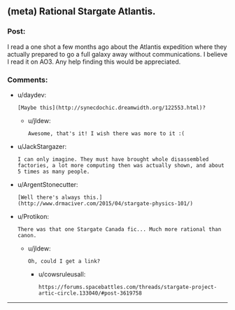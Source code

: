 ## (meta) Rational Stargate Atlantis.

### Post:

I read a one shot a few months ago about the Atlantis expedition where they actually prepared to go a full galaxy away without communications. I believe I read it on AO3. Any help finding this would be appreciated.

### Comments:

- u/daydev:
  ```
  [Maybe this](http://synecdochic.dreamwidth.org/122553.html)?
  ```

  - u/jldew:
    ```
    Awesome, that's it! I wish there was more to it :(
    ```

- u/JackStargazer:
  ```
  I can only imagine. They must have brought whole disassembled factories, a lot more computing then was actually shown, and about 5 times as many people.
  ```

- u/ArgentStonecutter:
  ```
  [Well there's always this.](http://www.drmaciver.com/2015/04/stargate-physics-101/)
  ```

- u/Protikon:
  ```
  There was that one Stargate Canada fic... Much more rational than canon.
  ```

  - u/jldew:
    ```
    Oh, could I get a link?
    ```

    - u/cowsruleusall:
      ```
      https://forums.spacebattles.com/threads/stargate-project-artic-circle.133040/#post-3619758
      ```

---

